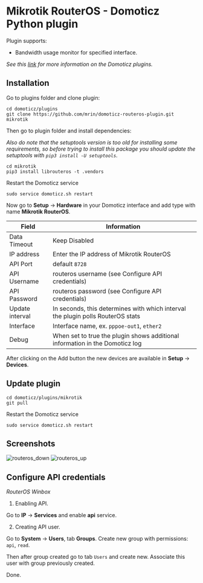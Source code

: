 # Mikrotik RouterOS - Domoticz Python plugin

Plugin supports:
* Bandwidth usage monitor for specified interface.

*See this [link](https://www.domoticz.com/wiki/Using_Python_plugins) for more information on the Domoticz plugins.*

## Installation

Go to plugins folder and clone plugin:
```
cd domoticz/plugins
git clone https://github.com/mrin/domoticz-routeros-plugin.git mikrotik
```
Then go to plugin folder and install dependencies:

*Also do note that the setuptools version is too old for installing some requirements, so before trying to install this package you should update the setuptools with ```pip3 install -U setuptools```.*

```
cd mikrotik
pip3 install librouteros -t .vendors
```

Restart the Domoticz service
```
sudo service domoticz.sh restart
```
Now go to **Setup** -> **Hardware** in your Domoticz interface and add type with name **Mikrotik RouterOS**.

| Field | Information|
| ----- | ---------- |
| Data Timeout | Keep Disabled |
| IP address | Enter the IP address of Mikrotik RouterOS |
| API Port | default ```8728``` |
| API Username | routeros username (see Configure API credentials) |
| API Password | routeros password (see Configure API credentials) |
| Update interval | In seconds, this determines with which interval the plugin polls RouterOS stats |
| Interface | Interface name, ex. ```pppoe-out1```, ```ether2``` |
| Debug | When set to true the plugin shows additional information in the Domoticz log |

After clicking on the Add button the new devices are available in **Setup** -> **Devices**.

## Update plugin

```
cd domoticz/plugins/mikrotik
git pull
```

Restart the Domoticz service
```
sudo service domoticz.sh restart
```

## Screenshots

![routeros_down](https://user-images.githubusercontent.com/93999/29780502-b4b75974-8c1e-11e7-9de1-bfd53f4347a9.png)
![routeros_up](https://user-images.githubusercontent.com/93999/29780501-b4b6bb54-8c1e-11e7-8999-de769cc67013.png)

## Configure API credentials

*RouterOS Winbox*

1. Enabling API.

Go to **IP** -> **Services** and enable **api** service.

2. Creating API user. 

Go to **System** -> **Users**, tab **Groups**. Create new group with permissions: ```api```, ```read```.

Then after group created go to tab ```Users``` and create new. Associate this user with group previously created.

Done.

